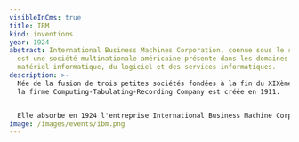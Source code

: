 ```yaml
---
visibleInCms: true
title: IBM
kind: inventions
year: 1924
abstract: International Business Machines Corporation, connue sous le sigle IBM,
  est une société multinationale américaine présente dans les domaines du
  matériel informatique, du logiciel et des services informatiques.
description: >-
  Née de la fusion de trois petites sociétés fondées à la fin du XIXème siècle,
  la firme Computing-Tabulating-Recording Company est créée en 1911.


  Elle absorbe en 1924 l'entreprise International Business Machine Corporation (IBM) dont elle conserve le nom.
image: /images/events/ibm.png
---
```

